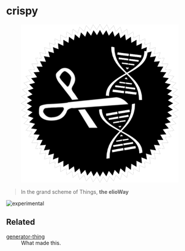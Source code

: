 # crispy

<figure>
  <img src="star.png" alt="">
</figure>

> In the grand scheme of Things, **the elioWay**

![experimental](https://elioway.gitlab.io/static/experimental.png "experimental")

## Related

<dl>
  <dt>
  <a href="https://gitlab.com/eliothing/generator-thing">generator-thing</a>
</dt>
  <dd>What made this.</dd>
</dl>
